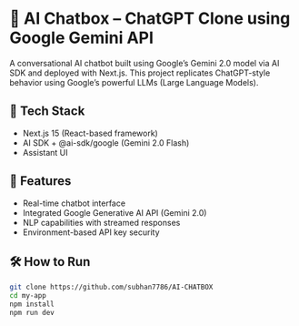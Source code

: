 # 💬 AI Chatbox – ChatGPT Clone using Google Gemini API

A conversational AI chatbot built using Google’s Gemini 2.0 model via AI SDK and deployed with Next.js. This project replicates ChatGPT-style behavior using Google’s powerful LLMs (Large Language Models).

## 🚀 Tech Stack
- Next.js 15 (React-based framework)
- AI SDK + @ai-sdk/google (Gemini 2.0 Flash)
- Assistant UI

## 🧠 Features
- Real-time chatbot interface
- Integrated Google Generative AI API (Gemini 2.0)
- NLP capabilities with streamed responses
- Environment-based API key security

## 🛠️ How to Run

```bash
git clone https://github.com/subhan7786/AI-CHATBOX
cd my-app
npm install
npm run dev
